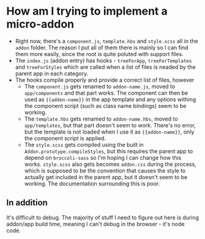 # How am I trying to implement a micro-addon

* Right now, there's a `component.js`, `template.hbs` and `style.scss` all in the `addon` folder. The reason I put all of them there is mainly so I can find them more easily, since the root is quite poluted with support files.
* The `index.js` (addon entry) has hooks - `treeForApp`, `treeForTemplates` and `treeForStyles` which are called when a list of files is neaded by the parent app in each category.
* The hooks compile properly and provide a correct list of files, however
  * The `component.js` gets renamed to `addon-name.js`, moved to `app/components` and that part works. The component can then be used as `{{addon-name}}` in the app template and any options withing the component script (such as class name bindings) seem to be working.
  * The `template.hbs` gets renamed to `addon-name.hbs`, moved to `app/templates`, but that part doesn't seem to work. There's no error, but the template is not loaded when I use it as `{{addon-name}}`, only the component script is applied.
  * The `style.scss` gets compiled using the built in `Addon.prototype.compileStyles`, but this requires the parent app to depend on `broccoli-sass` so I'm hoping I can change how this works. `style.scss` also gets becomes `addon.css` during the process, which is supposed to be the convention that causes the style to actually get included in the parent app, but it doesn't seem to be working. The documentation surrounding this is poor.

## In addition

It's difficult to debug. The majority of stuff I need to figure out here is during addon/app build time, meaning I can't debug in the browser - it's node code.
